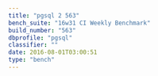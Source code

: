 ```yaml
---
title: "pgsql 2 563"
bench_suite: "16w31 CI Weekly Benchmark"
build_number: "563"
dbprofile: "pgsql"
classifier: ""
date: 2016-08-01T03:00:51
type: "bench"
---
```

